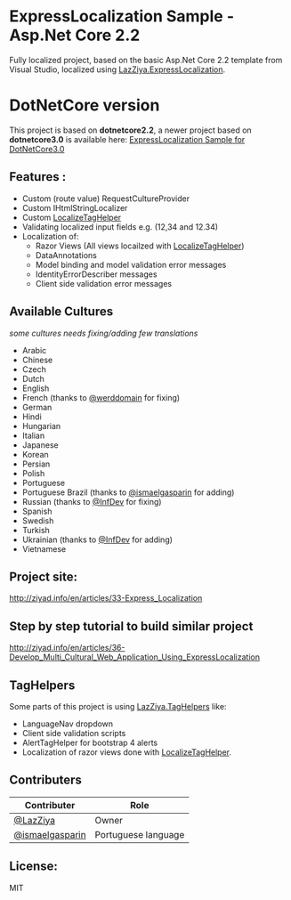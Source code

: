 # ExpressLocalization Sample - Asp.Net Core 2.2
Fully localized project, based on the basic Asp.Net Core 2.2 template from Visual Studio, localized using [LazZiya.ExpressLocalization](https://github.com/LazZiya/ExpressLocalization).

# DotNetCore version
This project is based on **dotnetcore2.2**, a newer project based on **dotnetcore3.0** is available here: [ExpressLocalization Sample  for DotNetCore3.0](https://github.com/LazZiya/ExpressLocalizationSampleCore3)

## Features :
 - Custom (route value) RequestCultureProvider
 - Custom IHtmlStringLocalizer
 - Custom [LocalizeTagHelper](https://github.com/lazziya/TagHelpers.Localization)
 - Validating localized input fields e.g. (12,34 and 12.34)
 - Localization of:
   - Razor Views (All views locailzed with [LocalizeTagHelper](https://github.com/lazziya/TagHelpers.Localization))
   - DataAnnotations
   - Model binding and model validation error messages
   - IdentityErrorDescriber messages
   - Client side validation error messages

 
## Available Cultures
_some cultures needs fixing/adding few translations_
 - Arabic
 - Chinese
 - Czech
 - Dutch
 - English
 - French (thanks to [@werddomain](https://github.com/werddomain) for fixing)
 - German
 - Hindi
 - Hungarian
 - Italian
 - Japanese
 - Korean
 - Persian
 - Polish
 - Portuguese
 - Portuguese Brazil (thanks to [@ismaelgasparin](https://github.com/ismaelgasparin) for adding)
 - Russian (thanks to [@InfDev](https://github.com/InfDev) for fixing)
 - Spanish
 - Swedish
 - Turkish
 - Ukrainian (thanks to [@InfDev](https://github.com/InfDev) for adding)
 - Vietnamese

## Project site:
http://ziyad.info/en/articles/33-Express_Localization

## Step by step tutorial to build similar project
http://ziyad.info/en/articles/36-Develop_Multi_Cultural_Web_Application_Using_ExpressLocalization

## TagHelpers
Some parts of this project is using [LazZiya.TagHelpers](https://github.com/LazZiya/TagHelpers) like:
 - LanguageNav dropdown
 - Client side validation scripts
 - AlertTagHelper for bootstrap 4 alerts
 - Localization of razor views done with [LocalizeTagHelper](https://github.com/lazziya/TagHelpers.Localization).

## Contributers
Contributer | Role
--- | ---
 [@LazZiya](https://github.com/LazZiya) | Owner
 [@ismaelgasparin](https://github.com/ismaelgasparin)  | Portuguese language
 
 
## License:
MIT
